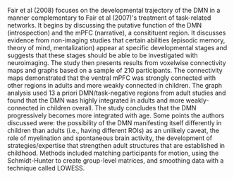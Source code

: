 Fair et al (2008) focuses on the developmental trajectory of the DMN in a manner complementary to Fair et al (2007)'s treatment of task-related networks. It begins by discussing the putative function of the DMN (introspection) and the mPFC (narrative), a consitituent region.  It discusses evidence from non-imaging studies that certain abilities (episodic memory, theory of mind, mentalization) appear at specific developmental stages and suggests that these stages should be able to be investigated with neuroimaging.  The study then presents results from voxelwise connectivity maps and graphs based on a sample of 210 participants. The connectivity maps demonstrated that the ventral mPFC was strongly connected with other regions in adults and more weakly connected in children.  The graph analysis used 13 a priori DMN/task-negative regions from adult studies and found that the DMN was highly integrated in adults and more weakly-connected in children overall.  The study concludes that the DMN progressively becomes more integrated with age.  Some points the authors discussed were: the possibility of the DMN manifesting itself differently in children than adults (i.e., having different ROIs) as an unlikely caveat,  the role of myelination and spontaneous brain activity, the development of strategies/expertise that strengthen adult structures that are established in childhood.  Methods included matching participants for motion, using the Schmidt-Hunter to create group-level matrices, and smoothing data with a technique called LOWESS.
